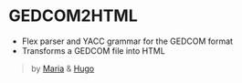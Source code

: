 # GEDCOM2HTML

- Flex parser and YACC grammar for the GEDCOM format
- Transforms a GEDCOM file into HTML


> by [Maria](https://github.com/mariajbp) & [Hugo](https://github.com/hchexy)

